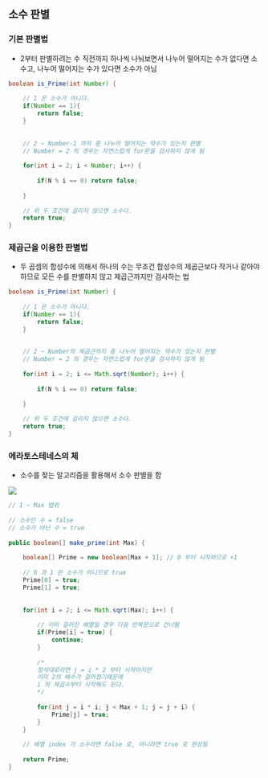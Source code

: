 ## 소수 판별

### 기본 판별법
- 2부터 판별하려는 수 직전까지 하나씩 나눠보면서 나누어 떨어지는 수가 없다면 소수고, 나누어 떨어지는 수가 있다면 소수가 아님

```java
boolean is_Prime(int Number) {
 
	// 1 은 소수가 아니다.
	if(Number == 1){
		return false;	
	}
    
    
	// 2 ~ Number-1 까지 중 나누어 떨어지는 약수가 있는지 판별
	// Number = 2 의 경우는 자연스럽게 for문을 검사하지 않게 됨
    
	for(int i = 2; i < Number; i++) {
    
		if(N % i == 0) return false;
        
	}
    
	// 위 두 조건에 걸리지 않으면 소수다.
	return true;
}
```

### 제곱근을 이용한 판별법
- 두 곱셈의 합성수에 의해서 하나의 수는 무조건 합성수의 제곱근보다 작거나 같아야 하므로 모든 수를 판별하지 않고 제곱근까지만 검사하는 법

```java
boolean is_Prime(int Number) {
 
	// 1 은 소수가 아니다.
	if(Number == 1){
		return false;	
	}
    
    
	// 2 ~ Number의 제곱근까지 중 나누어 떨어지는 약수가 있는지 판별
	// Number = 2 의 경우는 자연스럽게 for문을 검사하지 않게 됨
    
	for(int i = 2; i <= Math.sqrt(Number); i++) {
    
		if(N % i == 0) return false;
        
	}
    
	// 위 두 조건에 걸리지 않으면 소수다.
	return true;
}
```

### 에라토스테네스의 체
- 소수를 찾는 알고리즘을 활용해서 소수 판별을 함

![](https://ko.wikipedia.org/wiki/%EC%97%90%EB%9D%BC%ED%86%A0%EC%8A%A4%ED%85%8C%EB%84%A4%EC%8A%A4%EC%9D%98_%EC%B2%B4#/media/%ED%8C%8C%EC%9D%BC:Sieve_of_Eratosthenes_animation.gif)

```java
// 1 ~ Max 범위
 
// 소수인 수 = false
// 소수가 아닌 수 = true
 
public boolean[] make_prime(int Max) {
 
	boolean[] Prime = new boolean[Max + 1];	// 0 부터 시작하므로 +1
 
	// 0 과 1 은 소수가 아니므로 true
	Prime[0] = true;
	Prime[1] = true;
    
    
	for(int i = 2; i <= Math.sqrt(Max); i++) {
 
		// 이미 걸러진 배열일 경우 다음 반복문으로 건너뜀
		if(Prime[i] = true) {
			continue;
		}
		
		/*
		정석대로라면 j = i * 2 부터 시작이지만 
		이미 2의 배수가 걸러졌기때문에
		i 의 제곱수부터 시작해도 된다.
		*/
        
		for(int j = i * i; j < Max + 1; j = j + i) {
			Prime[j] = true;
		}
	}
 
	// 배열 index 가 소수라면 false 로, 아니라면 true 로 완성됨
    
	return Prime;
}
```